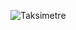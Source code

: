 ![Taksimetre](https://github.com/berkaydsaripinar/javaPratikleri/assets/115491611/a43740ff-7f0e-4a3d-b56c-1ffb7098655c)
